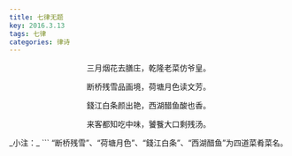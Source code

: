 ```yaml
---
title: 七律无题
key: 2016.3.13
tags: 七律
categories: 律诗
---
```


<p align="center">三月烟花去膳庄，乾隆老菜仿爷皇。
</p>
<p align="center">断桥残雪品画境，荷塘月色读文芳。
</p>
<p align="center">錢江白条颜出艳，西湖醋鱼酸也香。
</p>
<p align="center">来客都知吃中味，饕餮大口剩残汤。
</p>
_小注：_
```
“断桥残雪”、“荷塘月色”、“錢江白条”、“西湖醋鱼”为四道菜肴菜名。

```